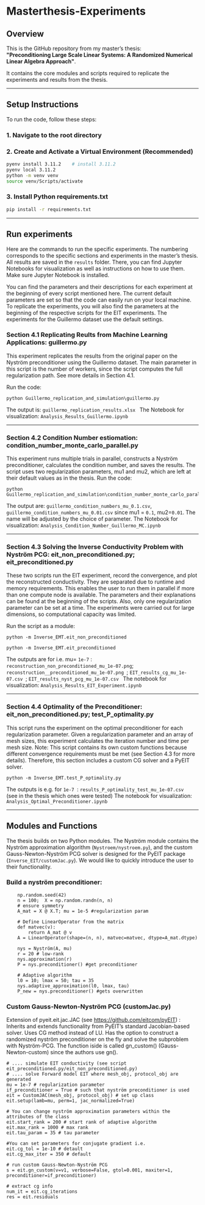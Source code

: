 # Masterthesis-Experiments

## Overview

This is the GitHub repository from my master’s thesis:  
**"Preconditioning Large Scale Linear Systems: A Randomized Numerical Linear Algebra Approach"**.

It contains the core modules and scripts required to replicate the experiments and results from the thesis.

---

## Setup Instructions

To run the code, follow these steps:

### 1. Navigate to the root directory

### 2. Create and Activate a Virtual Environment (Recommended)


```bash
pyenv install 3.11.2    # install 3.11.2
pyenv local 3.11.2
python -m venv venv
source venv/Scripts/activate
````
### 3. Install Python requirements.txt

```bash
pip install -r requirements.txt

````
---

## Run experiments

Here are the commands to run the specific experiments. The numbering corresponds to the specific sections and experiments in the master’s thesis. All results are saved in the `results` folder. There, you can find Jupyter Notebooks for visualization as well as instructions on how to use them. Make sure Jupyter Notebook is installed.

You can find the parameters and their descriptions for each experiment at the beginning of every script mentioned here. The current default parameters are set so that the code can easily run on your local machine. To replicate the experiments, you will also find the parameters at the beginning of the respective scripts for the EIT experiments. The experiments for the Guillermo dataset use the default settings.


### Section 4.1 Replicating Reults from Machine Learning Applications: guillermo.py

This experiment replicates the results from the original paper on the Nyström preconditioner using the Guillermo dataset. The main parameter in this script is the number of workers, since the script computes the full regularization path. See more details in Section 4.1.

Run the code:

````
python Guillermo_replication_and_simulation\guillermo.py
````
The output is:  ```guillermo_replication_results.xlsx ```
The Notebook for visualization:  ```Analysis_Results_Guillermo.ipynb ```

----

### Section 4.2 Condition Number estiomation: condition_number_monte_carlo_parallel.py

This experiment runs multiple trials in parallel, constructs a Nyström preconditioner, calculates the condition number, and saves the results. The script uses two regularization parameters, mu1 and mu2, which are left at their default values as in the thesis.
Run the code: 

````
python Guillermo_replication_and_simulation\condition_number_monte_carlo_parallel.py
````

The output are: ```guillermo_condition_numbers_mu_0.1.csv```, ```guillermo_condition_numbers_mu_0.01.csv``` since mu1 = `0.1`, mu2=`0.01`. The name will be adjusted by the choice of parameter. 
The Notebook for visualization:  ```Analysis_Condition_Number_Guillermo_MC.ipynb ```

---

### Section 4.3 Solving the Inverse Conductivity Problem with Nyström PCG: eit_non_preconditioned.py; eit_preconditioned.py

These two scripts run the EIT experiment, record the convergence, and plot the reconstructed conductivity. They are separated due to runtime and memory requirements. This enables the user to run them in parallel if more than one compute node is available. The parameters and their explanations can be found at the beginning of the scripts. Also, only one regularization parameter can be set at a time. The experiments were carried out for large dimensions, so computational capacity was limited.

Run the script as a module:

````
python -m Inverse_EMT.eit_non_preconditioned
````

````
python -m Inverse_EMT.eit_preconditioned
````
The outputs are for i.e. mu=  ```1e-7``` : ```reconstruction_non_preconditioned_mu_1e-07.png```;  ```reconstruction__preconditioned_mu_1e-07.png ```;  ```EIT_results_cg_mu_1e-07.csv ```;  ```EIT_results_nyst_pcg_mu_1e-07.csv ```
The notebook for visualization:  ```Analysis_Results_EIT_Experiment.ipynb ```

---

### Section 4.4 Optimality of the Preconditioner: eit_non_preconditioned.py; test_P_optimality.py

This script runs the experiment on the optimal preconditioner for each regularization parameter. Given a regularization parameter and an array of mesh sizes, this experiment calculates the iteration number and time per mesh size. 
Note: This script contains its own custom functions because different convergence requirements must be met (see Section 4.3 for more details). Therefore, this section includes a custom CG solver and a PyEIT solver.


````
python -m Inverse_EMT.test_P_optimality.py
````
The outputs is e.g. for  ```1e-7 ```:  ```results_P_optimality_test_mu_1e-07.csv ``` (see in the thesis which ones were tested)
The notebook for visualization:  ```Analysis_Optimal_Preconditioner.ipynb ```

---

## Modules and Functions

The thesis builds on two Python modules. The Nyström module contains the Nyström approximation algorithm (`Nystroem/nystroem.py`), and the custom Gauss-Newton-Nyström PCG solver is designed for the PyEIT package (`Inverse_EIT/customJac.py`). We would like to quickly introduce the user to their functionality.

### Build a nyström preconditioner: 

```
    np.random.seed(42)
    n = 100;  X = np.random.randn(n, n)
    # ensure symmetry
    A_mat = X @ X.T; mu = 1e-5 #regularization param

    # Define LinearOperator from the matrix
    def matvec(v):
        return A_mat @ v
    A = LinearOperator(shape=(n, n), matvec=matvec, dtype=A_mat.dtype)

    nys = Nyström(A, mu)
    r = 20 # low-rank
    nys.approximation(r)
    P = nys.preconditioner() #get preconditioner

    # Adaptive algorithm
    l0 = 10; lmax = 50; tau = 35
    nys.adaptive_approximation(l0, lmax, tau)
    P_new = nys.preconditioner() #gets overwritten

```

### Custom Gauss-Newton-Nyström PCG (customJac.py)

Extension of pyeit.eit.jac.JAC (see https://github.com/eitcom/pyEIT) : Inherits and extends functionality from PyEIT’s standard Jacobian-based solver. Uses CG method instead of LU. Has the option to construct a randomized nyström preconditioner on the fly and solve the subproblem with Nyström-PCG. The function iside is called gn_custom() (Gauss-Newton-custom) since the authors use gn(). 

````
# .... simulate EIT conductivity (see script eit_preconditioned.py/eit_non_preconditioned.py)
# .... solve Forward model EIT where mesh_obj, protocol_obj are generated
mu = 1e-7 # regularization parameter
if_preconditioner = True # such that nyström preconditioner is used
eit = CustomJAC(mesh_obj, protocol_obj) # set up class
eit.setup(lamb=mu, perm=1, jac_normalized=True)

# You can change nyström approximation parameters within the attributes of the class
eit.start_rank = 200 # start rank of adaptive algorithm
eit.max_rank = 1000 # max rank
eit.tau_param = 35 # tau parameter

#You can set parameters for conjugate gradient i.e.
eit.cg_tol = 1e-10 # detault
eit.cg_max_iter = 350 # default

# run custom Gauss-Newton-Nyström PCG 
s = eit.gn_custom(v=v1, verbose=False, gtol=0.001, maxiter=1, preconditioner=if_preconditioner)

# extract cg info
num_it = eit.cg_iterations
res = eit.residuals




